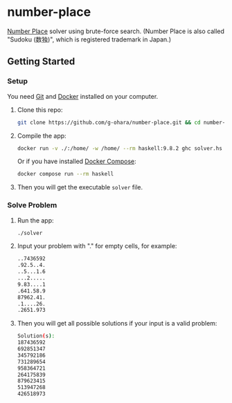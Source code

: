 # number-place
[Number Place](https://en.wikipedia.org/wiki/Sudoku) solver using brute-force search.
(Number Place is also called "Sudoku (数独)", which is registered trademark in Japan.)
## Getting Started
### Setup
You need [Git](https://git-scm.com/) and [Docker](https://www.docker.com/) installed on your computer.
1. Clone this repo:
   ```sh
   git clone https://github.com/g-ohara/number-place.git && cd number-place
   ```
1. Compile the app:
   ```sh
   docker run -v ./:/home/ -w /home/ --rm haskell:9.8.2 ghc solver.hs
   ```
   Or if you have installed [Docker Compose](https://docs.docker.com/compose/):
   ```sh
   docker compose run --rm haskell
   ```
1. Then you will get the executable ```solver``` file.
### Solve Problem
1. Run the app:
   ```sh
   ./solver
   ```
1. Input your problem with "." for empty cells, for example:
   ```sh
   ..7436592
   .92.5..4.
   ..5...1.6
   ...2.....
   9.83....1
   .641.58.9
   87962.41.
   .1....26.
   .2651.973
   ```
   
1. Then you will get all possible solutions if your input is a valid problem:
   ```sh
   Solution(s):
   187436592
   692851347
   345792186
   731289654
   958364721
   264175839
   879623415
   513947268
   426518973
   ```
